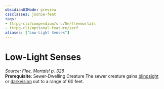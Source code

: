 ```yaml
---
obsidianUIMode: preview
cssclasses: json5e-feat
tags:
- ttrpg-cli/compendium/src/5e/fleemortals
- ttrpg-cli/optional-feature/secf
aliases: ["Low-Light Senses"]
---
```

# Low-Light Senses
*Source: Flee, Mortals! p. 326*  
**Prerequisite**: Sewer-Dwelling Creature
The sewer creature gains [blindsight](Misc%20Files/CLI/rules/senses.md#Blindsight) or [darkvision](Misc%20Files/CLI/rules/senses.md#Darkvision) out to a range of 60 feet.